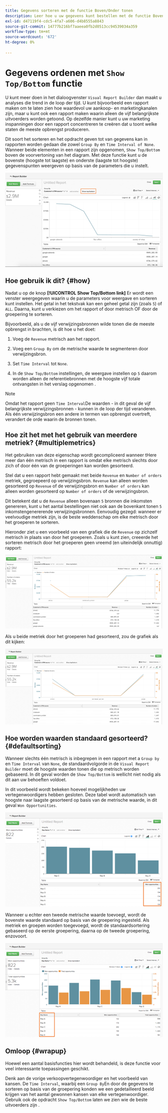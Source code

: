 ```yaml
---
title: Gegevens sorteren met de functie Boven/Onder tonen
description: Leer hoe u uw gegevens kunt bestellen met de functie Boven/Onder tonen.
exl-id: d47119f4-cdc5-4fa7-a606-d4b8555a8843
source-git-commit: 14777b216bf7aaeea0fb2d0513cc94539034a359
workflow-type: tm+mt
source-wordcount: '672'
ht-degree: 0%

---
```


# Gegevens ordenen met `Show Top/Bottom` functie

U kunt meer doen in het dialoogvenster `Visual Report Builder` dan maakt u analyses die trend in de loop der tijd. U kunt bijvoorbeeld een rapport maken om te laten zien hoe waardevol uw aankoop- en marketingkanalen zijn, maar u kunt ook een rapport maken waarin alleen de vijf belangrijkste uitvoerders worden getoond. Op dezelfde manier kunt u uw marketing inspanningen door een rapport concentreren te creëren dat u toont welke staten de meeste opbrengst produceren.

Dit soort het sorteren en het opdracht geven tot van gegevens kan in rapporten worden gedaan die zowel `Group By` en `Time Interval of None`. Wanneer beide elementen in een rapport zijn opgenomen, `Show Top/Bottom` boven de voorvertoning van het diagram. Met deze functie kunt u de bovenste (hoogste tot laagste) en onderste (laagste tot hoogste) gegevenspunten weergeven op basis van de parameters die u instelt.

![Toon Hoogste/Onderste eigenschap in Visuele Report Builder.](../../assets/Show_Top_Bottom.png)

## Hoe gebruik ik dit? {#how}

Nadat u op de knop **[!UICONTROL Show Top/Bottom link]** Er wordt een venster weergegeven waarin u de parameters voor weergave en sorteren kunt instellen. Het getal in het tekstvak kan een geheel getal zijn (zoals `5`) of `ALL`. Daarna, kunt u verkiezen om het rapport of door metrisch OF door de groepering te sorteren.

Bijvoorbeeld, als u de vijf verwijzingsbronnen wilde tonen die de meeste opbrengst in brachten, is dit hoe u het doet:

1. Voeg de `Revenue` metrisch aan het rapport.

1. Voeg een `Group By` om de metrische waarde te segmenteren door verwijzingsbron.

1. Set `Time Interval` tot `None`.

1. In de `Show Top/Bottom` instellingen, de weergave instellen op `5` daarom worden alleen de referentiebronnen met de hoogste vijf totale ontvangsten in het verslag opgenomen .

>[!NOTE]
>
>Omdat het rapport geen `Time Interval`De waarden - in dit geval de vijf belangrijkste verwijzingsbronnen - kunnen in de loop der tijd veranderen. Als één verwijzingsbron een andere in termen van opbrengst overtreft, verandert de orde waarin de bronnen tonen.

## Hoe zit het met het gebruik van meerdere metriek? {#multiplemetrics}

Het gebruiken van deze eigenschap wordt gecompliceerd wanneer tHere meer dan één metrisch in een rapport is omdat elke metrisch slechts door zich of door één van de groeperingen kan worden gesorteerd.

Stel dat u een rapport hebt gemaakt met beide `Revenue` en `Number of orders` metriek, gegroepeerd op verwijzingsbron. `Revenue` kan alleen worden gesorteerd op `Revenue` of de verwijzingsbron en `Number of orders` kan alleen worden gesorteerd op `Number of orders` of de verwijzingsbron.

Dit betekent dat u de `Revenue` alleen bovenaan `5` bronnen die inkomsten genereren, kunt u het aantal bestellingen niet ook aan de bovenkant tonen `5` inkomstengenererende verwijzingsbronnen. Eenvoudig gezegd: wanneer er veelvoudige metriek zijn, is de beste weddenschap om elke metrisch door het groeperen te sorteren.

Hieronder ziet u een voorbeeld van een grafiek die de `Revenue` op zichzelf metrisch in plaats van door het groeperen. Zoals u kunt zien, creeerde het sorteren metrisch door het groeperen geen vreemd (en uiteindelijk onnuttig) rapport:

![Vreemde en nutteloze rapportresultaten.](../../assets/strange-report-results.png)

Als u beide metriek door het groeperen had gesorteerd, zou de grafiek als dit kijken:

![Beide metriek worden gesorteerd op de groepering.](../../assets/sort-metrics-by-grouping.png)

## Hoe worden waarden standaard gesorteerd? {#defaultsorting}

Wanneer slechts één metrisch is inbegrepen in een rapport met a `Group by` en `Time Interval` van `None`, de standaardvolgorde in de `Visual Report Builder` moet de hoogste waarden tonen die op metrisch worden gebaseerd. In dit geval worden de `Show Top/Bottom` is wellicht niet nodig als dit aan uw behoeften voldoet.

In dit voorbeeld wordt bekeken hoeveel mogelijkheden uw vertegenwoordigers hebben gesloten. Deze tabel wordt automatisch van hoogste naar laagste gesorteerd op basis van de metrische waarde, in dit geval `Won Opportunities`.

![Volgorde met metrisch.](../../assets/Ordered_by_metric.png)

Wanneer u echter een tweede metrische waarde toevoegt, wordt de bovenste waarde standaard op basis van de groepering ingesteld. Als metriek en groepen worden toegevoegd, wordt de standaardsortering gebaseerd op de eerste groepering, daarna op de tweede groepering, enzovoort.

![Volgorde op groepering.](../../assets/Ordered_by_grouping.png)

## Omloop {#wrapup}

Hoewel een aantal basisfuncties hier wordt behandeld, is deze functie voor veel interessante toepassingen geschikt.

Denk aan de vorige verkoopvertegenwoordiger en het voorbeeld van kansen. De `Time Interval`, waarbij een `Group By`En door de gegevens te sorteren op basis van de groepering konden we een gedetailleerd beeld krijgen van het aantal gewonnen kansen van elke vertegenwoordiger. Gebruik ook de opdracht `Show Top/Bottom` laten we zien wie de beste uitvoerders zijn .
